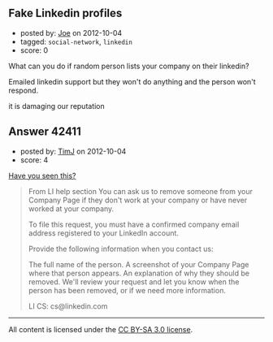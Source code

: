 ## Fake Linkedin profiles

- posted by: [Joe](https://stackexchange.com/users/-1/19987-joe) on 2012-10-04
- tagged: `social-network`, `linkedin`
- score: 0

What can you do if random person lists your company on their linkedin?

Emailed linkedin support but they won't do anything and the person won't respond.

it is damaging our reputation


## Answer 42411

- posted by: [TimJ](https://stackexchange.com/users/-1/1172-timj) on 2012-10-04
- score: 4

<p><a href="http://www.linkedin.com/answers/using-linkedIn/ULI/973523-24634567" rel="nofollow">Have you seen this?</a></p>

<blockquote>
  <p>From LI help section You can ask us to remove someone from your
  Company Page if they don't work at your company or have never worked
  at your company.</p>
  
  <p>To file this request, you must have a confirmed company email address
  registered to your LinkedIn account.</p>
  
  <p>Provide the following information when you contact us:</p>
  
  <p>The full name of the person. A screenshot of your Company Page where
  that person appears. An explanation of why they should be removed.
  We'll review your request and let you know when the person has been
  removed, or if we need more information.</p>
  
  <p>LI CS: cs@linkedin.com</p>
</blockquote>




---

All content is licensed under the [CC BY-SA 3.0 license](https://creativecommons.org/licenses/by-sa/3.0/).
